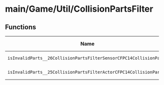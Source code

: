 # main/Game/Util/CollisionPartsFilter

## Functions

| Name | Address | Match % |
|------|---------|---------|
| `isInvalidParts__26CollisionPartsFilterSensorCFPC14CollisionParts` | `0x80401F44` | :x: (0.0%) |
| `isInvalidParts__25CollisionPartsFilterActorCFPC14CollisionParts` | `0x80401F5C` | :x: (0.0%) |
